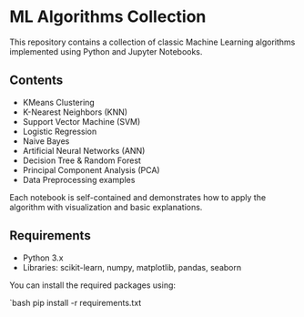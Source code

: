 # ML Algorithms Collection

This repository contains a collection of classic Machine Learning algorithms implemented using Python and Jupyter Notebooks.

## Contents

- KMeans Clustering
- K-Nearest Neighbors (KNN)
- Support Vector Machine (SVM)
- Logistic Regression
- Naive Bayes
- Artificial Neural Networks (ANN)
- Decision Tree & Random Forest
- Principal Component Analysis (PCA)
- Data Preprocessing examples

Each notebook is self-contained and demonstrates how to apply the algorithm with visualization and basic explanations.

## Requirements

- Python 3.x  
- Libraries: scikit-learn, numpy, matplotlib, pandas, seaborn

You can install the required packages using:

`bash
pip install -r requirements.txt
